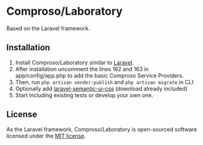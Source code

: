 # Comproso/Laboratory

Based on the Laravel framework.

## Installation
1. Install Comproso/Laboratory similar to [Laravel](https://laravel.com/docs/5.2).
2. After installation uncomment the lines 162 and 163 in app/config/app.php to add the basic Comproso Service Providers.
3. Then, run `php artisan vendor:publish` and `php artisan migrate` in CLI
4. Optionally add [laravel-semantic-ui-css](https://github.com/wangaz/laravel-semantic-ui-css) (download already included)
5. Start including existing tests or develop your own one.

## License

As the Laravel framework, Comproso/Laboratory is open-sourced software licensed under the [MIT license](http://opensource.org/licenses/MIT).
